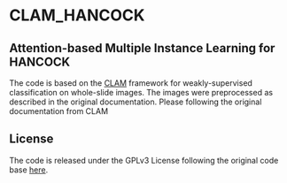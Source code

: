 # CLAM_HANCOCK

## Attention-based Multiple Instance Learning for HANCOCK

The code is based on the [CLAM](https://github.com/mahmoodlab/CLAM) framework for weakly-supervised classification on whole-slide images. The images were preprocessed as described in the original documentation. Please following the original documentation from CLAM

## License

The code is released under the GPLv3 License following the original code base [here](https://github.com/mahmoodlab/CLAM).
